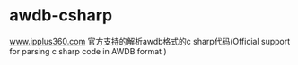 # awdb-csharp
www.ipplus360.com 官方支持的解析awdb格式的c sharp代码(Official support for parsing c sharp code in AWDB format )
